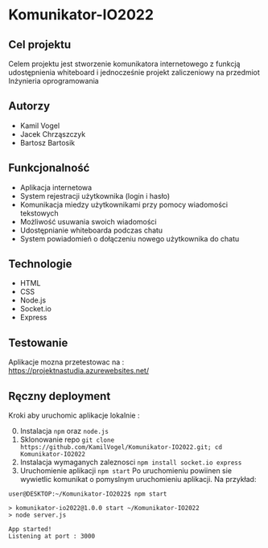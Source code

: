 # Komunikator-IO2022

## Cel projektu
Celem projektu jest stworzenie komunikatora internetowego z funkcją udostępnienia whiteboard i jednocześnie projekt zaliczeniowy na przedmiot Inżynieria oprogramowania 

## Autorzy
  - Kamil Vogel
  - Jacek Chrząszczyk
  - Bartosz Bartosik

## Funkcjonalność
  - Aplikacja internetowa
  - System rejestracji użytkownika (login i hasło)
  - Komunikacja miedzy użytkownikami przy pomocy wiadomości tekstowych
  - Możliwość usuwania swoich wiadomości 
  - Udostępnianie whiteboarda podczas chatu
  - System powiadomień o dołączeniu nowego użytkownika do chatu

## Technologie
  - HTML
  - CSS
  - Node.js
  - Socket.io
  - Express

## Testowanie
Aplikacje mozna przetestowac na : https://projektnastudia.azurewebsites.net/

## Ręczny deployment 

Kroki aby uruchomic aplikacje lokalnie :

0. Instalacja ``npm`` oraz ``node.js``
1. Sklonowanie repo
``
git clone https://github.com/KamilVogel/Komunikator-IO2022.git; cd Komunikator-IO2022
``
2. Instalacja wymaganych zaleznosci
``
npm install socket.io express
``
3. Uruchomienie aplikacji
``
npm start
``
Po uruchomieniu powiinen sie wywietlic komunikat o pomyslnym uruchomieniu aplikacji. Na przykład:
````
user@DESKTOP:~/Komunikator-IO2022$ npm start

> komunikator-io2022@1.0.0 start ~/Komunikator-IO2022
> node server.js

App started!
Listening at port : 3000
````
